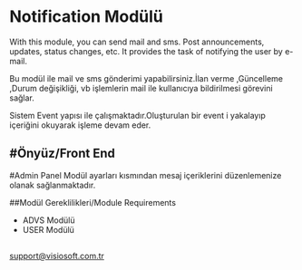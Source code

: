 # Notification Modülü

With this module, you can send mail and sms. Post announcements, updates, status changes, etc.
It provides the task of notifying the user by e-mail.

Bu modül ile mail ve sms gönderimi yapabilirsiniz.İlan verme ,Güncelleme ,Durum değişikliği, vb işlemlerin 
mail ile kullanıcıya bildirilmesi görevini sağlar.

Sistem Event yapısı ile çalışmaktadır.Oluşturulan bir event i yakalayıp içeriğini okuyarak işleme devam eder.


#Önyüz/Front End
-

#Admin Panel
Modül ayarları kısmından mesaj içeriklerini düzenlemenize olanak sağlanmaktadır.


##Modül Gereklilikleri/Module Requirements
- ADVS Modülü
- USER Modülü

##
support@visiosoft.com.tr